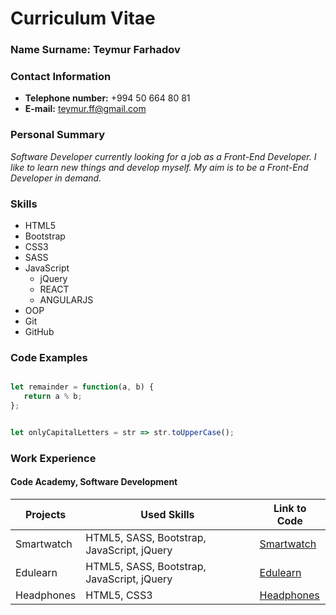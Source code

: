 
# Curriculum Vitae

### Name Surname: Teymur Farhadov

### Contact Information

* **Telephone number:** +994 50 664 80 81
* **E-mail:** teymur.ff@gmail.com

### Personal Summary

*Software Developer currently looking for a job as a Front-End Developer. I like to learn new things and develop myself. My aim is to be a Front-End Developer in demand.*

### Skills

* HTML5
* Bootstrap
* CSS3
* SASS
* JavaScript
  * jQuery
  * REACT
  * ANGULARJS
* OOP
* Git
* GitHub

### Code Examples
```javascript

let remainder = function(a, b) {
   return a % b;
};

```
```javascript

let onlyCapitalLetters = str => str.toUpperCase();

```

### Work Experience
#### Code Academy, Software Development

| Projects    | Used Skills                                | Link to Code                                                           |
| ----------- | ------------------------------------------ | -----------------------------------------------------------------------|
| Smartwatch  | HTML5, SASS, Bootstrap, JavaScript, jQuery | [Smartwatch](https://github.com/TeymurDev/Front-end-Smartwatch-Website)|
| Edulearn    | HTML5, SASS, Bootstrap, JavaScript, jQuery | [Edulearn](https://github.com/TeymurDev/Front-End-Website-Edulearn)    |
| Headphones  | HTML5, CSS3                                | [Headphones](https://github.com/TeymurDev/Front-End-Headphones-Page)   |




